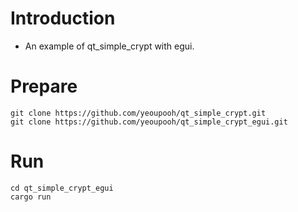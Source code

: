# Introduction

- An example of qt_simple_crypt with egui.

# Prepare

```
git clone https://github.com/yeoupooh/qt_simple_crypt.git
git clone https://github.com/yeoupooh/qt_simple_crypt_egui.git
```

# Run

```
cd qt_simple_crypt_egui
cargo run
```
